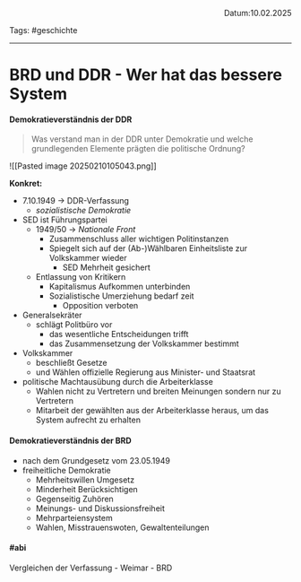 <p align="right">Datum:10.02.2025</p>

Tags: #geschichte 

---

# BRD und DDR - Wer hat das bessere System

#### Demokratieverständnis der DDR
> Was verstand man in der DDR unter Demokratie und welche grundlegenden Elemente prägten die politische Ordnung?

![[Pasted image 20250210105043.png]]


**Konkret:**

- 7.10.1949 -> DDR-Verfassung
	- _sozialistische Demokratie_
- SED ist Führungspartei
	- 1949/50 -> _Nationale Front_
		- Zusammenschluss aller wichtigen Politinstanzen
		- Spiegelt sich auf der (Ab-)Wählbaren Einheitsliste zur Volkskammer wieder
			- SED Mehrheit gesichert
	- Entlassung von Kritikern
		- Kapitalismus Aufkommen unterbinden
		- Sozialistische Umerziehung bedarf zeit
			- Opposition verboten
- Generalsekräter
	- schlägt Politbüro vor
		- das wesentliche Entscheidungen trifft
		- das Zusammensetzung der Volkskammer bestimmt
- Volkskammer 
	- beschließt Gesetze
	- und Wählen offizielle Regierung aus Minister- und Staatsrat
- politische Machtausübung durch die Arbeiterklasse
	- Wahlen nicht zu Vertretern und breiten Meinungen sondern nur zu Vertretern
	- Mitarbeit der gewählten aus der Arbeiterklasse heraus, um das System aufrecht zu erhalten



#### Demokratieverständnis der BRD

- nach dem Grundgesetz vom 23.05.1949
- freiheitliche Demokratie
	- Mehrheitswillen Umgesetz
	- Minderheit Berücksichtigen
	- Gegenseitig Zuhören
	- Meinungs- und Diskussionsfreiheit
	- Mehrparteiensystem
	- Wahlen, Misstrauenswoten, Gewaltenteilungen



#### #abi 
Vergleichen der Verfassung - Weimar - BRD